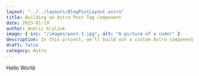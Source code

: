 ```yaml
---
layout: "../../layouts/BlogPostLayout.astro"
title: Building an Astro Post Tag Component
date: 2023-01-19
author: Andrii Kryliuk
image: { src: "/images/post-1.jpg", alt: "A picture of a coder" }
description: In this project, we’ll build out a custom Astro component for post tags.
draft: false
category: Astro
---
```


Hello World
